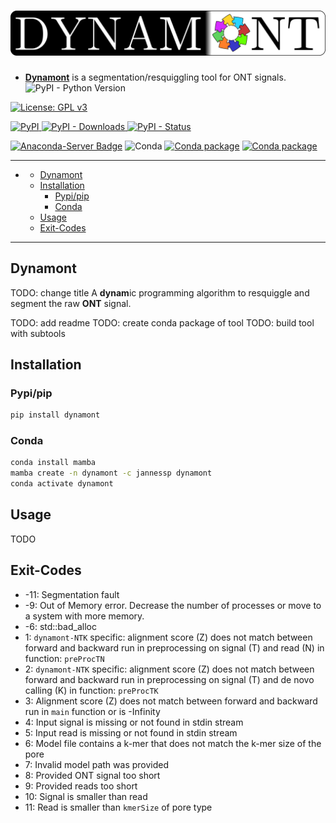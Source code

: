 # ![Alt text](figures/logo.png)

- [**Dynamont**](https://github.com/JannesSP/dynamont) is a segmentation/resquiggling tool for ONT signals. ![PyPI - Python Version](https://img.shields.io/pypi/pyversions/dynamont)

[![License: GPL v3](https://img.shields.io/badge/License-GPL%20v3-teal.svg)](https://www.gnu.org/licenses/gpl-3.0)

[![PyPI](https://img.shields.io/pypi/v/dynamont) ![PyPI - Downloads](https://img.shields.io/pypi/dm/dynamont) ![PyPI - Status](https://img.shields.io/pypi/status/dynamont)](https://pypi.org/project/dynamont/)

[![Anaconda-Server Badge](https://anaconda.org/jannessp/dynamont/badges/version.svg)](https://anaconda.org/jannessp/dynamont) ![Conda](https://img.shields.io/conda/dn/jannessp/dynamont) [![Conda package](https://anaconda.org/jannessp/dynamont/badges/latest_release_date.svg)](https://anaconda.org/jannessp/dynamont) [![Conda package](https://anaconda.org/jannessp/dynamont/badges/platforms.svg)](https://anaconda.org/jannessp/dynamont)

<!-- [![DOI](https://zenodo.org/badge/633012569.svg)](https://zenodo.org/badge/latestdoi/633012569) -->

---

- [](#)
  - [Dynamont](#dynamont)
  - [Installation](#installation)
    - [Pypi/pip](#pypipip)
    - [Conda](#conda)
  - [Usage](#usage)
  - [Exit-Codes](#exit-codes)

---

## Dynamont

TODO: change title
A **dynam**ic programming algorithm to resquiggle and segment the raw **ONT** signal.

TODO: add readme
TODO: create conda package of tool
TODO: build tool with subtools

## Installation

### Pypi/pip

```bash
pip install dynamont
```

### Conda

```bash
conda install mamba
mamba create -n dynamont -c jannessp dynamont
conda activate dynamont
```

## Usage

TODO

## Exit-Codes

- -11: Segmentation fault
- -9: Out of Memory error. Decrease the number of processes or move to a system with more memory.
- -6: std::bad_alloc
- 1: `dynamont-NTK` specific: alignment score (Z) does not match between forward and backward run in preprocessing on signal (T) and read (N) in function: `preProcTN`
- 2: `dynamont-NTK` specific: alignment score (Z) does not match between forward and backward run in preprocessing on signal (T) and de novo calling (K) in function: `preProcTK`
- 3: Alignment score (Z) does not match between forward and backward run in `main` function or is -Infinity
- 4: Input signal is missing or not found in stdin stream
- 5: Input read is missing or not found in stdin stream
- 6: Model file contains a k-mer that does not match the k-mer size of the pore
- 7: Invalid model path was provided
- 8: Provided ONT signal too short
- 9: Provided reads too short
- 10: Signal is smaller than read
- 11: Read is smaller than `kmerSize` of pore type
